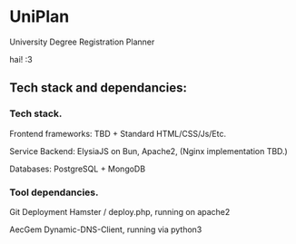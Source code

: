 # UniPlan
University Degree Registration Planner

hai! :3


## Tech stack and dependancies:

### Tech stack.
Frontend frameworks: TBD + Standard HTML/CSS/Js/Etc.

Service Backend: ElysiaJS on Bun, Apache2, (Nginx implementation TBD.)

Databases: PostgreSQL + MongoDB

### Tool dependancies.
Git Deployment Hamster / deploy.php, running on apache2

AecGem Dynamic-DNS-Client, running via python3
